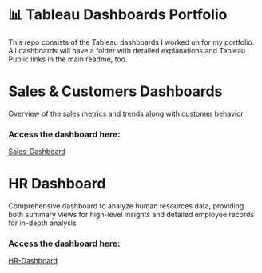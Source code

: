 # 📊 Tableau Dashboards Portfolio

This repo consists of the Tableau dashboards I worked on for my portfolio. 
All dashboards will have a folder with detailed explanations and Tableau Public links in the main readme, too.



# Sales & Customers Dashboards
Overview of the sales metrics and trends along with customer behavior
### Access the dashboard here: 
[Sales-Dashboard]([https://public.tableau.com/app/profile/devansh.arora2228/viz/SalesCustomerDashboardsDynamic_17468044816010/SalesDashboard])
# HR Dashboard
Comprehensive dashboard to analyze human resources data, providing both summary views for high-level insights and detailed employee records for in-depth analysis
### Access the dashboard here: 
[HR-Dashboard]([https://public.tableau.com/app/profile/devansh.arora2228/viz/Hr-Dashboard-Portfolio/HRDetails])



